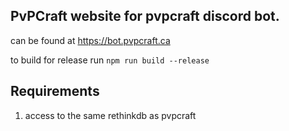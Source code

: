 ## PvPCraft website for pvpcraft discord bot.

can be found at https://bot.pvpcraft.ca

to build for release run `npm run build --release`

## Requirements 
1. access to the same rethinkdb as pvpcraft
